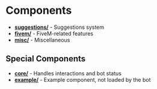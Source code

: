 # Components

- [**suggestions/**](./suggestions/) - Suggestions system
- [**fivem/**](./fivem/) - FiveM-related features
- [**misc/**](./misc/) - Miscellaneous

## Special Components

- [**core/**](./core/) - Handles interactions and bot status
- [**example/**](./example/) - Example component, not loaded by the bot
